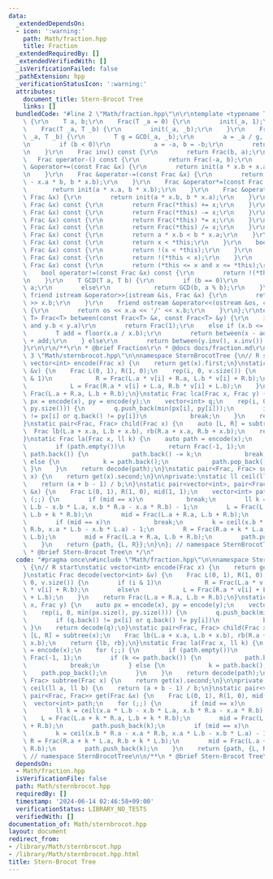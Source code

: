 ```yaml
---
data:
  _extendedDependsOn:
  - icon: ':warning:'
    path: Math/fraction.hpp
    title: Fraction
  _extendedRequiredBy: []
  _extendedVerifiedWith: []
  _isVerificationFailed: false
  _pathExtension: hpp
  _verificationStatusIcon: ':warning:'
  attributes:
    document_title: Stern-Brocot Tree
    links: []
  bundledCode: "#line 2 \"Math/fraction.hpp\"\n\r\ntemplate <typename T> struct Frac\
    \ {\r\n    T a, b;\r\n    Frac(T _a = 0) {\r\n        init(_a, 1);\r\n    }\r\n\
    \    Frac(T _a, T _b) {\r\n        init(_a, _b);\r\n    }\r\n    Frac &init(T\
    \ _a, T _b) {\r\n        T g = GCD(_a, _b);\r\n        a = _a / g, b = _b / g;\r\
    \n        if (b < 0)\r\n            a = -a, b = -b;\r\n        return *this;\r\
    \n    }\r\n    Frac inv() const {\r\n        return Frac(b, a);\r\n    }\r\n \
    \   Frac operator-() const {\r\n        return Frac(-a, b);\r\n    }\r\n    Frac\
    \ &operator+=(const Frac &x) {\r\n        return init(a * x.b + x.a * b, b * x.b);\r\
    \n    }\r\n    Frac &operator-=(const Frac &x) {\r\n        return init(a * x.b\
    \ - x.a * b, b * x.b);\r\n    }\r\n    Frac &operator*=(const Frac &x) {\r\n \
    \       return init(a * x.a, b * x.b);\r\n    }\r\n    Frac &operator/=(const\
    \ Frac &x) {\r\n        return init(a * x.b, b * x.a);\r\n    }\r\n    Frac operator+(const\
    \ Frac &x) const {\r\n        return Frac(*this) += x;\r\n    }\r\n    Frac operator-(const\
    \ Frac &x) const {\r\n        return Frac(*this) -= x;\r\n    }\r\n    Frac operator*(const\
    \ Frac &x) const {\r\n        return Frac(*this) *= x;\r\n    }\r\n    Frac operator/(const\
    \ Frac &x) const {\r\n        return Frac(*this) /= x;\r\n    }\r\n    bool operator<(const\
    \ Frac &x) const {\r\n        return a * x.b < b * x.a;\r\n    }\r\n    bool operator>(const\
    \ Frac &x) const {\r\n        return x < *this;\r\n    }\r\n    bool operator<=(const\
    \ Frac &x) const {\r\n        return !(x < *this);\r\n    }\r\n    bool operator>=(const\
    \ Frac &x) const {\r\n        return !(*this < x);\r\n    }\r\n    bool operator==(const\
    \ Frac &x) const {\r\n        return (*this <= x and x <= *this);\r\n    }\r\n\
    \    bool operator!=(const Frac &x) const {\r\n        return !(*this == x);\r\
    \n    }\r\n    T GCD(T a, T b) {\r\n        if (b == 0)\r\n            return\
    \ a;\r\n        else\r\n            return GCD(b, a % b);\r\n    }\r\n\r\n   \
    \ friend istream &operator>>(istream &is, Frac &x) {\r\n        return is >> x.a\
    \ >> x.b;\r\n    }\r\n    friend ostream &operator<<(ostream &os, const Frac &x)\
    \ {\r\n        return os << x.a << '/' << x.b;\r\n    }\r\n};\r\ntemplate <typename\
    \ T> Frac<T> between(const Frac<T> &x, const Frac<T> &y) {\r\n    if (x.a < x.b\
    \ and y.b < y.a)\r\n        return Frac(1);\r\n    else if (x.b <= x.a) {\r\n\
    \        T add = floor(x.a / x.b);\r\n        return between(x - add, y - add)\
    \ + add;\r\n    } else\r\n        return between(y.inv(), x.inv()).inv();\r\n\
    }\r\n\r\n/**\r\n * @brief Fraction\r\n * @docs docs/fraction.md\r\n */\n#line\
    \ 3 \"Math/sternbrocot.hpp\"\n\nnamespace SternBrocotTree {\n// R start\nstatic\
    \ vector<int> encode(Frac x) {\n    return get(x).first;\n}\nstatic Frac decode(vector<int>\
    \ &v) {\n    Frac L(0, 1), R(1, 0);\n    rep(i, 0, v.size()) {\n        if (i\
    \ & 1)\n            R = Frac(L.a * v[i] + R.a, L.b * v[i] + R.b);\n        else\n\
    \            L = Frac(R.a * v[i] + L.a, R.b * v[i] + L.b);\n    }\n    return\
    \ Frac(L.a + R.a, L.b + R.b);\n}\nstatic Frac lca(Frac x, Frac y) {\n    auto\
    \ px = encode(x), py = encode(y);\n    vector<int> q;\n    rep(i, 0, min(px.size(),\
    \ py.size())) {\n        q.push_back(min(px[i], py[i]));\n        if (q.back()\
    \ != px[i] or q.back() != py[i])\n            break;\n    }\n    return decode(q);\n\
    }\nstatic pair<Frac, Frac> child(Frac x) {\n    auto [L, R] = subtree(x);\n  \
    \  Frac lb(L.a + x.a, L.b + x.b), rb(R.a + x.a, R.b + x.b);\n    return {lb, rb};\n\
    }\nstatic Frac la(Frac x, ll k) {\n    auto path = encode(x);\n    for (;;) {\n\
    \        if (path.empty())\n            return Frac(-1, 1);\n        if (k <=\
    \ path.back()) {\n            path.back() -= k;\n            break;\n        }\
    \ else {\n            k = path.back();\n            path.pop_back();\n       \
    \ }\n    }\n    return decode(path);\n}\nstatic pair<Frac, Frac> subtree(Frac\
    \ x) {\n    return get(x).second;\n}\n\nprivate:\nstatic ll ceil(ll a, ll b) {\n\
    \    return (a + b - 1) / b;\n}\nstatic pair<vector<int>, pair<Frac, Frac>> get(Frac\
    \ &x) {\n    Frac L(0, 1), R(1, 0), mid(1, 1);\n    vector<int> path;\n    for\
    \ (;;) {\n        if (mid == x)\n            break;\n        ll k = ceil(x.a *\
    \ L.b - x.b * L.a, x.b * R.a - x.a * R.b) - 1;\n        L = Frac(L.a + k * R.a,\
    \ L.b + k * R.b);\n        mid = Frac(L.a + R.a, L.b + R.b);\n        path.push_back(k);\n\
    \        if (mid == x)\n            break;\n        k = ceil(x.b * R.a - x.a *\
    \ R.b, x.a * L.b - x.b * L.a) - 1;\n        R = Frac(R.a + k * L.a, R.b + k *\
    \ L.b);\n        mid = Frac(L.a + R.a, L.b + R.b);\n        path.push_back(k);\n\
    \    }\n    return {path, {L, R}};\n}\n}; // namespace SternBrocotTree\n\n/**\n\
    \ * @brief Stern-Brocot Tree\n */\n"
  code: "#pragma once\n#include \"Math/fraction.hpp\"\n\nnamespace SternBrocotTree\
    \ {\n// R start\nstatic vector<int> encode(Frac x) {\n    return get(x).first;\n\
    }\nstatic Frac decode(vector<int> &v) {\n    Frac L(0, 1), R(1, 0);\n    rep(i,\
    \ 0, v.size()) {\n        if (i & 1)\n            R = Frac(L.a * v[i] + R.a, L.b\
    \ * v[i] + R.b);\n        else\n            L = Frac(R.a * v[i] + L.a, R.b * v[i]\
    \ + L.b);\n    }\n    return Frac(L.a + R.a, L.b + R.b);\n}\nstatic Frac lca(Frac\
    \ x, Frac y) {\n    auto px = encode(x), py = encode(y);\n    vector<int> q;\n\
    \    rep(i, 0, min(px.size(), py.size())) {\n        q.push_back(min(px[i], py[i]));\n\
    \        if (q.back() != px[i] or q.back() != py[i])\n            break;\n   \
    \ }\n    return decode(q);\n}\nstatic pair<Frac, Frac> child(Frac x) {\n    auto\
    \ [L, R] = subtree(x);\n    Frac lb(L.a + x.a, L.b + x.b), rb(R.a + x.a, R.b +\
    \ x.b);\n    return {lb, rb};\n}\nstatic Frac la(Frac x, ll k) {\n    auto path\
    \ = encode(x);\n    for (;;) {\n        if (path.empty())\n            return\
    \ Frac(-1, 1);\n        if (k <= path.back()) {\n            path.back() -= k;\n\
    \            break;\n        } else {\n            k = path.back();\n        \
    \    path.pop_back();\n        }\n    }\n    return decode(path);\n}\nstatic pair<Frac,\
    \ Frac> subtree(Frac x) {\n    return get(x).second;\n}\n\nprivate:\nstatic ll\
    \ ceil(ll a, ll b) {\n    return (a + b - 1) / b;\n}\nstatic pair<vector<int>,\
    \ pair<Frac, Frac>> get(Frac &x) {\n    Frac L(0, 1), R(1, 0), mid(1, 1);\n  \
    \  vector<int> path;\n    for (;;) {\n        if (mid == x)\n            break;\n\
    \        ll k = ceil(x.a * L.b - x.b * L.a, x.b * R.a - x.a * R.b) - 1;\n    \
    \    L = Frac(L.a + k * R.a, L.b + k * R.b);\n        mid = Frac(L.a + R.a, L.b\
    \ + R.b);\n        path.push_back(k);\n        if (mid == x)\n            break;\n\
    \        k = ceil(x.b * R.a - x.a * R.b, x.a * L.b - x.b * L.a) - 1;\n       \
    \ R = Frac(R.a + k * L.a, R.b + k * L.b);\n        mid = Frac(L.a + R.a, L.b +\
    \ R.b);\n        path.push_back(k);\n    }\n    return {path, {L, R}};\n}\n};\
    \ // namespace SternBrocotTree\n\n/**\n * @brief Stern-Brocot Tree\n */\n"
  dependsOn:
  - Math/fraction.hpp
  isVerificationFile: false
  path: Math/sternbrocot.hpp
  requiredBy: []
  timestamp: '2024-06-14 02:46:58+09:00'
  verificationStatus: LIBRARY_NO_TESTS
  verifiedWith: []
documentation_of: Math/sternbrocot.hpp
layout: document
redirect_from:
- /library/Math/sternbrocot.hpp
- /library/Math/sternbrocot.hpp.html
title: Stern-Brocot Tree
---
```

